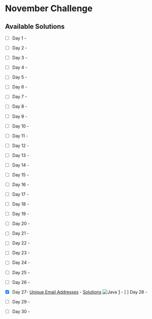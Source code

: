 # November Challenge

## Available Solutions
- [ ] Day 1 -
- [ ] Day 2 -
- [ ] Day 3 -
- [ ] Day 4 -
- [ ] Day 5 -
- [ ] Day 6 -
- [ ] Day 7 -
- [ ] Day 8 -
- [ ] Day 9 -
- [ ] Day 10 -
- [ ] Day 11 -
- [ ] Day 12 -
- [ ] Day 13 -
- [ ] Day 14 -
- [ ] Day 15 -
- [ ] Day 16 -
- [ ] Day 17 -
- [ ] Day 18 -
- [ ] Day 19 -
- [ ] Day 20 -
- [ ] Day 21 -
- [ ] Day 22 -
- [ ] Day 23 -
- [ ] Day 24 -
- [ ] Day 25 -
- [ ] Day 26 -

- [x] Day 27- [Unique Email Addresses](https://leetcode.com/explore/challenge/card/september-leetcoding-challenge-2021/639/week-4-september-22nd-september-28th/3989) - [Solutions](./day-solution1.java/README.md) ![Java](https://img.shields.io/badge/Java-1-red?style=social&logo=java)  [1](./day-27/solution1.java) - [ ] Day 28 -
- [ ] Day 29 -
- [ ] Day 30 -